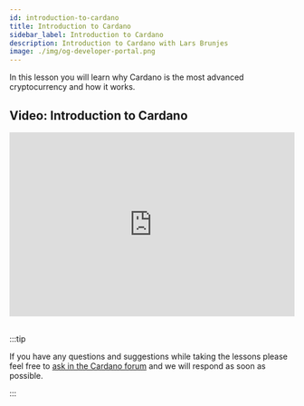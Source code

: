 ```yaml
---
id: introduction-to-cardano
title: Introduction to Cardano
sidebar_label: Introduction to Cardano
description: Introduction to Cardano with Lars Brunjes
image: ./img/og-developer-portal.png
--- 
```


In this lesson you will learn why Cardano is the most advanced cryptocurrency and how it works.

## Video: Introduction to Cardano

<iframe width="100%" height="325" src="https://www.youtube.com/embed/zJUJG6V0Y1o" frameborder="0" allow="accelerometer; autoplay; clipboard-write; encrypted-media; gyroscope; picture-in-picture" allowfullscreen></iframe> 
<br/><br/>  

  
:::tip

If you have any questions and suggestions while taking the lessons please feel free to [ask in the Cardano forum](https://forum.cardano.org/c/staking-delegation/setup-a-stake-pool/158) and we will respond as soon as possible. 

:::
